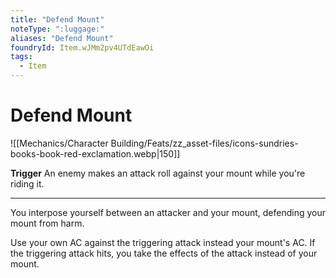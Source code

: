 ```yaml
---
title: "Defend Mount"
noteType: ":luggage:"
aliases: "Defend Mount"
foundryId: Item.wJMm2pv4UTdEawOi
tags:
  - Item
---
```


# Defend Mount
![[Mechanics/Character Building/Feats/zz_asset-files/icons-sundries-books-book-red-exclamation.webp|150]]

**Trigger** An enemy makes an attack roll against your mount while you're riding it.

* * *

You interpose yourself between an attacker and your mount, defending your mount from harm.

Use your own AC against the triggering attack instead your mount's AC. If the triggering attack hits, you take the effects of the attack instead of your mount.
